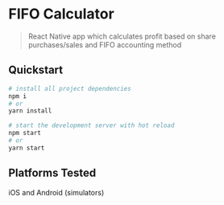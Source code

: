 # FIFO Calculator
> React Native app which calculates profit based on share purchases/sales and FIFO accounting method

## Quickstart
```bash
# install all project dependencies
npm i
# or
yarn install

# start the development server with hot reload
npm start
# or
yarn start

```

## Platforms Tested
iOS and Android (simulators)
